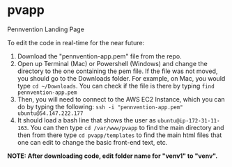 # pvapp
Pennvention Landing Page

To edit the code in real-time for the near future:
1. Download the "pennvention-app.pem" file from the repo.
2. Open up Terminal (Mac) or Powershell (Windows) and change the directory to the one containing the pem file. If the file was not moved, you should go to the Downloads folder. For example, on Mac, you would type `cd ~/Downloads`. You can check if the file is there by typing `find pennvention-app.pem`
3. Then, you will need to connect to the AWS EC2 Instance, which you can do by typing the following: ```ssh -i "pennvention-app.pem" ubuntu@54.147.222.177```
4. It should load a bash line that shows the user as `ubuntu@ip-172-31-11-163`. You can then type `cd /var/www/pvapp` to find the main directory and then from there type `cd pvapp/templates` to find the main html files that one can edit to change the basic front-end text, etc.

**NOTE: After downloading code, edit folder name for "venv1" to "venv".**
